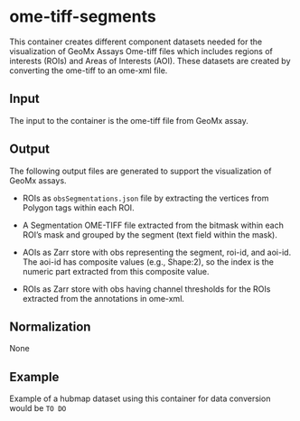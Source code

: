 # ome-tiff-segments
This container creates different component datasets needed for the visualization of GeoMx Assays Ome-tiff files which includes regions of interests (ROIs) and Areas of Interests (AOI). These datasets are created by converting the ome-tiff to an ome-xml file.


## Input
The input to the container is the ome-tiff file from GeoMx assay.

## Output
The following output files are generated to support the visualization of GeoMx assays.

- ROIs as `obsSegmentations.json` file by extracting the vertices from Polygon tags within each ROI.

- A Segmentation OME-TIFF file extracted from the bitmask within each ROI’s mask and grouped by the segment (text field within the mask). 

- AOIs as Zarr store with obs representing the segment, roi-id, and aoi-id. The aoi-id has composite values (e.g., Shape:2), so the index is the numeric part extracted from this composite value.

- ROIs as Zarr store with obs having channel thresholds for the ROIs extracted from the annotations in ome-xml.
 

## Normalization
None

## Example
Example of a hubmap dataset using this container for data conversion would be `TO DO` 